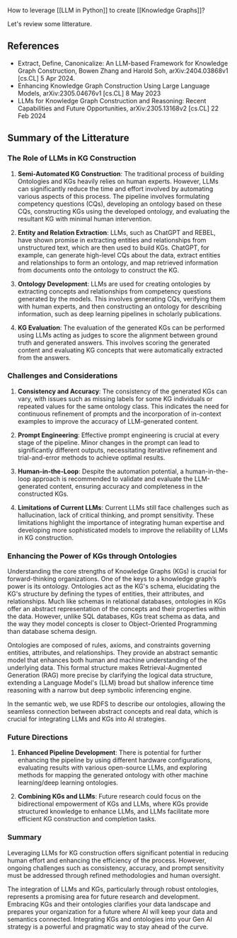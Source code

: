 How to leverage [[LLM in Python]] to create [[Knowledge Graphs]]?

Let's review some litterature.

## References

- Extract, Define, Canonicalize: An LLM-based Framework for Knowledge Graph Construction, Bowen Zhang and Harold Soh, arXiv:2404.03868v1 \[cs.CL\] 5 Apr 2024.
- Enhancing Knowledge Graph Construction Using Large Language Models, arXiv:2305.04676v1 \[cs.CL\] 8 May 2023
- LLMs for Knowledge Graph Construction and Reasoning: Recent Capabilities and Future Opportunities, arXiv:2305.13168v2 \[cs.CL\] 22 Feb 2024

## Summary of the Litterature

### The Role of LLMs in KG Construction

1. **Semi-Automated KG Construction**:
   The traditional process of building Ontologies and KGs heavily relies on human experts. However, LLMs can significantly reduce the time and effort involved by automating various aspects of this process. The pipeline involves formulating competency questions (CQs), developing an ontology based on these CQs, constructing KGs using the developed ontology, and evaluating the resultant KG with minimal human intervention.

1. **Entity and Relation Extraction**:
   LLMs, such as ChatGPT and REBEL, have shown promise in extracting entities and relationships from unstructured text, which are then used to build KGs. ChatGPT, for example, can generate high-level CQs about the data, extract entities and relationships to form an ontology, and map retrieved information from documents onto the ontology to construct the KG.

1. **Ontology Development**:
   LLMs are used for creating ontologies by extracting concepts and relationships from competency questions generated by the models. This involves generating CQs, verifying them with human experts, and then constructing an ontology for describing information, such as deep learning pipelines in scholarly publications.

1. **KG Evaluation**:
   The evaluation of the generated KGs can be performed using LLMs acting as judges to score the alignment between ground truth and generated answers. This involves scoring the generated content and evaluating KG concepts that were automatically extracted from the answers.

### Challenges and Considerations

1. **Consistency and Accuracy**:
   The consistency of the generated KGs can vary, with issues such as missing labels for some KG individuals or repeated values for the same ontology class. This indicates the need for continuous refinement of prompts and the incorporation of in-context examples to improve the accuracy of LLM-generated content.

1. **Prompt Engineering**:
   Effective prompt engineering is crucial at every stage of the pipeline. Minor changes in the prompt can lead to significantly different outputs, necessitating iterative refinement and trial-and-error methods to achieve optimal results.

1. **Human-in-the-Loop**:
   Despite the automation potential, a human-in-the-loop approach is recommended to validate and evaluate the LLM-generated content, ensuring accuracy and completeness in the constructed KGs.

1. **Limitations of Current LLMs**:
   Current LLMs still face challenges such as hallucination, lack of critical thinking, and prompt sensitivity. These limitations highlight the importance of integrating human expertise and developing more sophisticated models to improve the reliability of LLMs in KG construction.

### Enhancing the Power of KGs through Ontologies

Understanding the core strengths of Knowledge Graphs (KGs) is crucial for forward-thinking organizations. One of the keys to a knowledge graph’s power is its ontology. Ontologies act as the KG's schema, elucidating the KG's structure by defining the types of entities, their attributes, and relationships. Much like schemas in relational databases, ontologies in KGs offer an abstract representation of the concepts and their properties within the data. However, unlike SQL databases, KGs treat schema as data, and the way they model concepts is closer to Object-Oriented Programming than database schema design.

Ontologies are composed of rules, axioms, and constraints governing entities, attributes, and relationships. They provide an abstract semantic model that enhances both human and machine understanding of the underlying data. This formal structure makes Retrieval-Augmented Generation (RAG) more precise by clarifying the logical data structure, extending a Language Model's (LLM) broad but shallow inference time reasoning with a narrow but deep symbolic inferencing engine.

In the semantic web, we use RDFS to describe our ontologies, allowing the seamless connection between abstract concepts and real data, which is crucial for integrating LLMs and KGs into AI strategies.

### Future Directions

1. **Enhanced Pipeline Development**:
   There is potential for further enhancing the pipeline by using different hardware configurations, evaluating results with various open-source LLMs, and exploring methods for mapping the generated ontology with other machine learning/deep learning ontologies.

1. **Combining KGs and LLMs**:
   Future research could focus on the bidirectional empowerment of KGs and LLMs, where KGs provide structured knowledge to enhance LLMs, and LLMs facilitate more efficient KG construction and completion tasks.

### Summary

Leveraging LLMs for KG construction offers significant potential in reducing human effort and enhancing the efficiency of the process. However, ongoing challenges such as consistency, accuracy, and prompt sensitivity must be addressed through refined methodologies and human oversight.

The integration of LLMs and KGs, particularly through robust ontologies, represents a promising area for future research and development. Embracing KGs and their ontologies clarifies your data landscape and prepares your organization for a future where AI will keep your data and semantics connected. Integrating KGs and ontologies into your Gen AI strategy is a powerful and pragmatic way to stay ahead of the curve.
